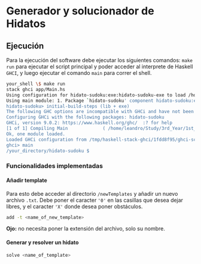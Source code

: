 # Generador y solucionador de Hidatos

## Ejecución

Para la ejecución del software debe ejecutar los siguientes comandos: `make run` para ejecutar el script principal y poder acceder al interprete de Haskell `GHCI`, y luego ejecutar el comando `main` para correr el shell.

```sh
your_shell \$ make run
stack ghci app/Main.hs
Using configuration for hidato-sudoku:exe:hidato-sudoku-exe to load /home/leandro/Study/3rd_Year/1st_semester/Declarative_Programming/Haskell/hidato-sudoku/app/Main.hs
Using main module: 1. Package `hidato-sudoku' component hidato-sudoku:exe:hidato-sudoku-exe with main-is file: /home/leandro/Study/3rd_Year/1st_semester/Declarative_Programming/Haskell/hidato-sudoku/app/Main.hs
hidato-sudoku> initial-build-steps (lib + exe)
The following GHC options are incompatible with GHCi and have not been passed to it: -threaded
Configuring GHCi with the following packages: hidato-sudoku
GHCi, version 9.0.2: https://www.haskell.org/ghc/  :? for help
[1 of 1] Compiling Main             ( /home/leandro/Study/3rd_Year/1st_semester/Declarative_Programming/Haskell/hidato-sudoku/app/Main.hs, interpreted )
Ok, one module loaded.
Loaded GHCi configuration from /tmp/haskell-stack-ghci/1fdd8f95/ghci-script
ghci> main
/your_directory/hidato-sudoku $
```

### Funcionalidades implementadas

#### Añadir template
  
Para esto debe acceder al directorio `/newTemplates` y añadir un nuevo archivo `.txt`. Debe poner el caracter `'0'` en las casillas que desea dejar libres, y el caracter `'X'` donde desea poner obstáculos.

```sh
add -t <name_of_new_template>
```

**Ojo:** no necesita poner la extensión del archivo, solo su nombre.

#### Generar y resolver un hidato

```sh
solve <name_of_template>
```
